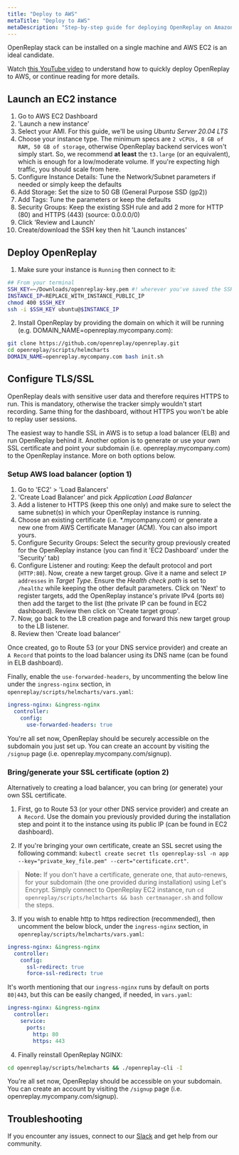 ```yaml
---
title: "Deploy to AWS"
metaTitle: "Deploy to AWS"
metaDescription: "Step-by-step guide for deploying OpenReplay on Amazon AWS."
---
```


OpenReplay stack can be installed on a single machine and AWS EC2 is an ideal candidate. 

Watch [this YouTube video](https://www.youtube.com/watch?v=0-02jJyL4_A) to understand how to quickly deploy OpenReplay to AWS, or continue reading for more details.

## Launch an EC2 instance

1. Go to AWS EC2 Dashboard
2. 'Launch a new instance'
3. Select your AMI. For this guide, we'll be using *Ubuntu Server 20.04 LTS*
4. Choose your instance type. The minimum specs are `2 vCPUs, 8 GB of RAM, 50 GB of storage`, otherwise OpenReplay backend services won't simply start. So, we recommend **at least** the `t3.large` (or an equivalent), which is enough for a low/moderate volume. If you're expecting high traffic, you should scale from here.
5. Configure Instance Details: Tune the Network/Subnet parameters if needed or simply keep the defaults
6. Add Storage: Set the size to 50 GB (General Purpose SSD (gp2))
7. Add Tags: Tune the parameters or keep the defaults
8. Security Groups: Keep the existing SSH rule and add 2 more for HTTP (80) and HTTPS (443) (source: 0.0.0.0/0)
9. Click 'Review and Launch'
10. Create/download the SSH key then hit 'Launch instances'

## Deploy OpenReplay

1. Make sure your instance is `Running` then connect to it:

```bash
## From your terminal
SSH_KEY=~/Downloads/openreplay-key.pem #! wherever you've saved the SSH key
INSTANCE_IP=REPLACE_WITH_INSTANCE_PUBLIC_IP
chmod 400 $SSH_KEY
ssh -i $SSH_KEY ubuntu@$INSTANCE_IP
```

2. Install OpenReplay by providing the domain on which it will be running (e.g. DOMAIN_NAME=openreplay.mycompany.com):

```bash
git clone https://github.com/openreplay/openreplay.git
cd openreplay/scripts/helmcharts
DOMAIN_NAME=openreplay.mycompany.com bash init.sh
```

## Configure TLS/SSL

OpenReplay deals with sensitive user data and therefore requires HTTPS to run. This is mandatory, otherwise the tracker simply wouldn't start recording. Same thing for the dashboard, without HTTPS you won't be able to replay user sessions.

The easiest way to handle SSL in AWS is to setup a load balancer (ELB) and run OpenReplay behind it. Another option is to generate or use your own SSL certificate and point your subdomain (i.e. openreplay.mycompany.com) to the OpenReplay instance. More on both options below.

### Setup AWS load balancer (option 1)

1. Go to 'EC2' > 'Load Balancers'
2. 'Create Load Balancer' and pick *Application Load Balancer*
3. Add a listener to HTTPS (keep this one only) and make sure to select the same subnet(s) in which your OpenReplay instance is running.
4. Choose an existing certificate (i.e. *.mycompany.com) or generate a new one from AWS Certificate Manager (ACM). You can also import yours.
5. Configure Security Groups: Select the security group previously created for the OpenReplay instance (you can find it 'EC2 Dashboard' under the 'Security' tab)
6. Configure Listener and routing: Keep the default protocol and port (`HTTP:80`). Now, create a new target group. Give it a name and select `IP addresses` in *Target Type*. Ensure the *Health check path* is set to `/healthz` while keeping the other default parameters. Click on 'Next' to register targets, add the OpenReplay instance's private IPv4 (ports `80`) then add the target to the list (the private IP can be found in EC2 dashboard). Review then click on 'Create target group'.
7. Now, go back to the LB creation page and forward this new target group to the LB listener.
8. Review then 'Create load balancer'

Once created, go to Route 53 (or your DNS service provider) and create an `A Record` that points to the load balancer using its DNS name (can be found in ELB dashboard).

Finally, enable the `use-forwarded-headers`, by uncommenting the below line under the `ingress-nginx` section, in `openreplay/scripts/helmcharts/vars.yaml`:
   
```yaml
ingress-nginx: &ingress-nginx
  controller:
    config:
      use-forwarded-headers: true
```

You're all set now, OpenReplay should be securely accessible on the subdomain you just set up. You can create an account by visiting the `/signup` page (i.e. openreplay.mycompany.com/signup).

### Bring/generate your SSL certificate (option 2)

Alternatively to creating a load balancer, you can bring (or generate) your own SSL certificate.

1. First, go to Route 53 (or your other DNS service provider) and create an `A Record`. Use the domain you previously provided during the installation step and point it to the instance using its public IP (can be found in EC2 dashboard).

2. If you're bringing your own certificate, create an SSL secret using the following command: `kubectl create secret tls openreplay-ssl -n app --key="private_key_file.pem" --cert="certificate.crt"`.

> **Note:** If you don't have a certificate, generate one, that auto-renews, for your subdomain (the one provided during installation) using Let's Encrypt. Simply connect to OpenReplay EC2 instance, run `cd openreplay/scripts/helmcharts && bash certmanager.sh` and follow the steps.

3. If you wish to enable http to https redirection (recommended), then uncomment the below block, under the `ingress-nginx` section, in `openreplay/scripts/helmcharts/vars.yaml`:
   
```yaml
ingress-nginx: &ingress-nginx
  controller:
    config:
      ssl-redirect: true
      force-ssl-redirect: true
```

It's worth mentioning that our `ingress-nginx` runs by default on ports `80|443`, but this can be easily changed, if needed, in `vars.yaml`:

```yaml
ingress-nginx: &ingress-nginx
  controller:
    service:
      ports:
        http: 80
        https: 443
```

4. Finally reinstall OpenReplay NGINX:

```bash
cd openreplay/scripts/helmcharts && ./openreplay-cli -I
```

You're all set now, OpenReplay should be accessible on your subdomain. You can create an account by visiting the `/signup` page (i.e. openreplay.mycompany.com/signup).

## Troubleshooting

If you encounter any issues, connect to our [Slack](https://slack.openreplay.com) and get help from our community.
